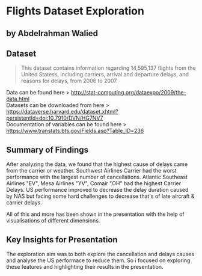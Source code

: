 # Flights Dataset Exploration
## by Abdelrahman Walied


## Dataset

> This dataset contains information regarding 14,595,137 flights from the United Statess, including carriers, arrival and departure delays, and reasons for delays, from 2006 to 2007.

Data can be found here > http://stat-computing.org/dataexpo/2009/the-data.html <br/>
Datasets can be downloaded from here > https://dataverse.harvard.edu/dataset.xhtml?persistentId=doi:10.7910/DVN/HG7NV7 <br/>
Documentation of variables can be found here > https://www.transtats.bts.gov/Fields.asp?Table_ID=236


## Summary of Findings

After analyzing the data, we found that the highest cause of delays came from the carrier or weather. Southwest Airlines Carrier had the worst performance with the largest number of cancellations. Atlantic Southeast Airlines "EV", Mesa Airlines "YV", Comair "OH" had the highest Carrier Delays. US performance improved to decrease the delay duration caused by NAS but facing some hard challenges to decrease that's of late aircraft & carrier delays.

All of this and more has been shown in the presentation with the help of visualisations of different dimensions.


## Key Insights for Presentation

The exploration aim was to both explore the cancellation and delays causes and analyse the US performace to reduce them. So i focused on exploring these features and highlighting their results in the presentation.
